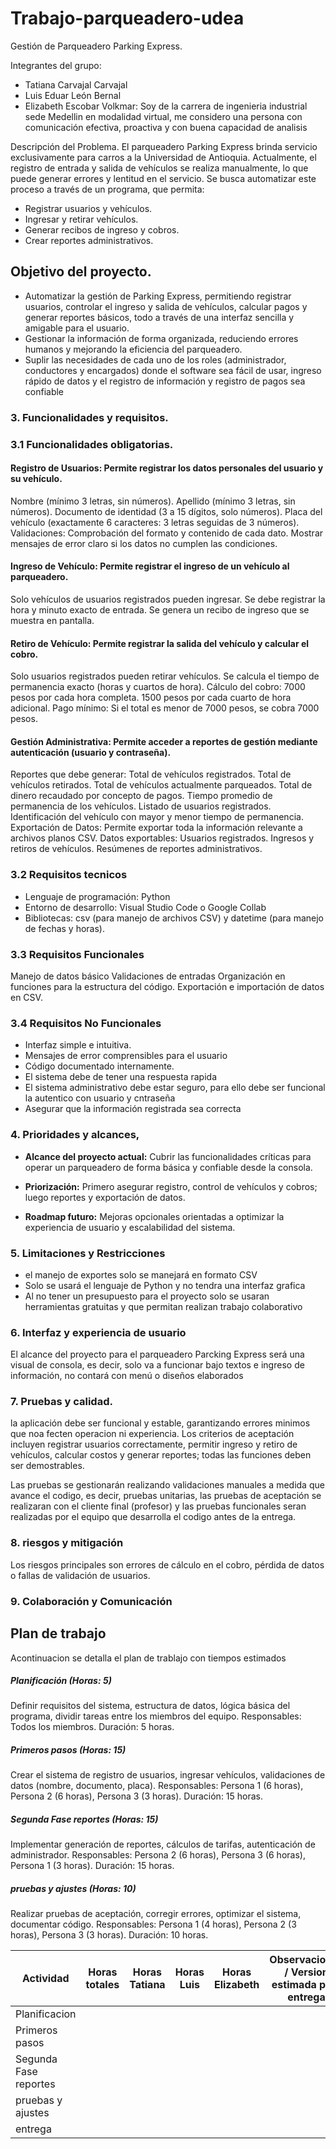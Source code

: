 # Trabajo-parqueadero-udea
Gestión de Parqueadero Parking Express.

Integrantes del grupo:
- Tatiana Carvajal Carvajal
- Luis Eduar León Bernal
- Elizabeth Escobar Volkmar: Soy de la carrera de ingenieria industrial sede Medellin en modalidad virtual, me considero una persona con comunicación efectiva, proactiva y con buena capacidad de analisis 

Descripción del Problema.
El parqueadero Parking Express brinda servicio exclusivamente para carros a la Universidad de Antioquia. Actualmente, el registro de entrada y salida de vehículos se realiza manualmente, lo que puede generar errores y lentitud en el servicio.
Se busca automatizar este proceso a través de un programa, que permita:
- Registrar usuarios y vehículos.
- Ingresar y retirar vehículos.
- Generar recibos de ingreso y cobros.
- Crear reportes administrativos.

## Objetivo del proyecto.
- Automatizar la gestión de Parking Express, permitiendo registrar usuarios, controlar el ingreso y salida de vehículos, calcular pagos y generar reportes básicos, todo a través de una interfaz sencilla y amigable para el usuario.
- Gestionar la información de forma organizada, reduciendo errores humanos y mejorando la eficiencia del parqueadero.
- Suplir las necesidades de cada uno de los roles (administrador, conductores y encargados) donde el software sea fácil de usar, ingreso rápido de datos y el registro de información y registro de pagos sea confiable
  
### 3. Funcionalidades y requisitos.

### 3.1 Funcionalidades obligatorias.
#### Registro de Usuarios: Permite registrar los datos personales del usuario y su vehículo.
Nombre (mínimo 3 letras, sin números).
Apellido (mínimo 3 letras, sin números).
Documento de identidad (3 a 15 dígitos, solo números).
Placa del vehículo (exactamente 6 caracteres: 3 letras seguidas de 3 números).
Validaciones:
Comprobación del formato y contenido de cada dato.
Mostrar mensajes de error claro si los datos no cumplen las condiciones.

#### Ingreso de Vehículo: Permite registrar el ingreso de un vehículo al parqueadero.
Solo vehículos de usuarios registrados pueden ingresar.
Se debe registrar la hora y minuto exacto de entrada.
Se genera un recibo de ingreso que se muestra en pantalla.

#### Retiro de Vehículo: Permite registrar la salida del vehículo y calcular el cobro.
Solo usuarios registrados pueden retirar vehículos.
Se calcula el tiempo de permanencia exacto (horas y cuartos de hora).
Cálculo del cobro:
7000 pesos por cada hora completa.
1500 pesos por cada cuarto de hora adicional.
Pago mínimo: Si el total es menor de 7000 pesos, se cobra 7000 pesos.
#### Gestión Administrativa: Permite acceder a reportes de gestión mediante autenticación (usuario y contraseña).
Reportes que debe generar:
Total de vehículos registrados.
Total de vehículos retirados.
Total de vehículos actualmente parqueados.
Total de dinero recaudado por concepto de pagos.
Tiempo promedio de permanencia de los vehículos.
Listado de usuarios registrados.
Identificación del vehículo con mayor y menor tiempo de permanencia.
Exportación de Datos: Permite exportar toda la información relevante a archivos planos CSV.
Datos exportables:
Usuarios registrados.
Ingresos y retiros de vehículos.
Resúmenes de reportes administrativos.

### 3.2 Requisitos tecnicos
- Lenguaje de programación: Python
- Entorno de desarrollo: Visual Studio Code o Google Collab
- Bibliotecas: csv (para manejo de archivos CSV) y datetime (para manejo de fechas y horas).

### 3.3 Requisitos Funcionales
Manejo de datos básico
Validaciones de entradas
Organización en funciones para la estructura del código.
Exportación e importación de datos en CSV.

### 3.4 Requisitos No Funcionales
- Interfaz simple e intuitiva.
- Mensajes de error comprensibles para el usuario
- Código documentado internamente.
- El sistema debe de tener una respuesta rapida
- El sistema administrativo debe estar seguro, para ello debe ser funcional la autentico con usuario y cntraseña
- Asegurar que la información registrada sea correcta

### 4. Prioridades y alcances,

- **Alcance del proyecto actual:** Cubrir las funcionalidades críticas para operar un parqueadero de forma básica y confiable desde la consola.

- **Priorización:** Primero asegurar registro, control de vehículos y cobros; luego reportes y exportación de datos.

- **Roadmap futuro:** Mejoras opcionales orientadas a optimizar la experiencia de usuario y escalabilidad del sistema.

### 5. Limitaciones y Restricciones

- el manejo de exportes solo se manejará en formato CSV
- Solo se usará el lenguaje de Python y no tendra una interfaz grafica
- Al no tener un presupuesto para el proyecto solo se usaran herramientas gratuitas y que permitan realizan trabajo colaborativo

### 6. Interfaz y experiencia de usuario

El alcance del proyecto para el parqueadero Parcking Express será una visual de consola, es decir, solo va a funcionar bajo textos e ingreso de información, no contará con menú o diseños elaborados

### 7. Pruebas y calidad.

la aplicación debe ser funcional y estable, garantizando errores minimos que noa fecten operacion ni experiencia. Los criterios de aceptación incluyen registrar usuarios correctamente, permitir ingreso y retiro de vehículos, calcular costos y generar reportes; todas las funciones deben ser demostrables. 

Las pruebas se gestionarán realizando validaciones manuales a medida que avance el codigo, es decir, pruebas unitarias, las pruebas de aceptación se realizaran con el cliente final (profesor) y las pruebas funcionales seran realizadas por el equipo que desarrolla el codigo antes de la entrega.

### 8.  riesgos y mitigación

Los riesgos principales son errores de cálculo en el cobro, pérdida de datos o fallas de validación de usuarios.

### 9. Colaboración y Comunicación

## Plan de trabajo 

Acontinuacion se detalla el plan de trablajo con tiempos estimados

##### Planificación (Horas: 5)
Definir requisitos del sistema, estructura de datos, lógica básica del programa, dividir tareas entre los miembros del equipo.
Responsables: Todos los miembros.
Duración: 5 horas.

##### Primeros pasos (Horas: 15)
Crear el sistema de registro de usuarios, ingresar vehículos, validaciones de datos (nombre, documento, placa).
Responsables: Persona 1 (6 horas), Persona 2 (6 horas), Persona 3 (3 horas).
Duración: 15 horas.

##### Segunda Fase reportes (Horas: 15)
Implementar generación de reportes, cálculos de tarifas, autenticación de administrador.
Responsables: Persona 2 (6 horas), Persona 3 (6 horas), Persona 1 (3 horas).
Duración: 15 horas.

##### pruebas y ajustes (Horas: 10)
Realizar pruebas de aceptación, corregir errores, optimizar el sistema, documentar código.
Responsables: Persona 1 (4 horas), Persona 2 (3 horas), Persona 3 (3 horas).
Duración: 10 horas.

| Actividad  | Horas totales | Horas Tatiana  | Horas Luis | Horas Elizabeth  | Observaciones / Version estimada para entrega |
| ------------- | ------------- | ------------- | ------------- | ------------- | ------------- |
| Planificacion  |   |   |  |  |   |
| Primeros pasos  |   |   |  |  |   |
| Segunda Fase reportes  |   |   |  |  |   |
| pruebas y ajustes |   |   |  |  |   |
| entrega |   |   |  |  |   |



